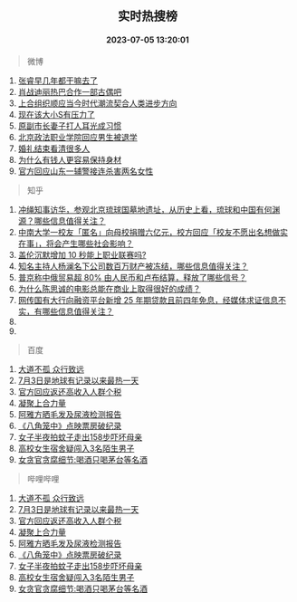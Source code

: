 <div align="center"><h2>实时热搜榜</h2><h4>2023-07-05 13:20:01</h4></div>

> 微博  

1. [张睿早几年都干嘛去了](https://s.weibo.com/weibo?q=%23%E5%BC%A0%E7%9D%BF%E6%97%A9%E5%87%A0%E5%B9%B4%E9%83%BD%E5%B9%B2%E5%98%9B%E5%8E%BB%E4%BA%86%23&t=31&band_rank=1&Refer=top)<br />
2. [肖战迪丽热巴合作一部古偶吧](https://s.weibo.com/weibo?q=%23%E8%82%96%E6%88%98%E8%BF%AA%E4%B8%BD%E7%83%AD%E5%B7%B4%E5%90%88%E4%BD%9C%E4%B8%80%E9%83%A8%E5%8F%A4%E5%81%B6%E5%90%A7%23&t=31&band_rank=2&Refer=top)<br />
3. [上合组织顺应当今时代潮流契合人类进步方向](https://s.weibo.com/weibo?q=%23%E4%B8%8A%E5%90%88%E7%BB%84%E7%BB%87%E9%A1%BA%E5%BA%94%E5%BD%93%E4%BB%8A%E6%97%B6%E4%BB%A3%E6%BD%AE%E6%B5%81%E5%A5%91%E5%90%88%E4%BA%BA%E7%B1%BB%E8%BF%9B%E6%AD%A5%E6%96%B9%E5%90%91%23&t=31&band_rank=3&Refer=top)<br />
4. [现在该大小S有压力了](https://s.weibo.com/weibo?q=%23%E7%8E%B0%E5%9C%A8%E8%AF%A5%E5%A4%A7%E5%B0%8FS%E6%9C%89%E5%8E%8B%E5%8A%9B%E4%BA%86%23&t=31&band_rank=4&Refer=top)<br />
5. [原副市长妻子打人耳光成习惯](https://s.weibo.com/weibo?q=%23%E5%8E%9F%E5%89%AF%E5%B8%82%E9%95%BF%E5%A6%BB%E5%AD%90%E6%89%93%E4%BA%BA%E8%80%B3%E5%85%89%E6%88%90%E4%B9%A0%E6%83%AF%23&t=31&band_rank=5&Refer=top)<br />
6. [北京政法职业学院回应男生被退学](https://s.weibo.com/weibo?q=%23%E5%8C%97%E4%BA%AC%E6%94%BF%E6%B3%95%E8%81%8C%E4%B8%9A%E5%AD%A6%E9%99%A2%E5%9B%9E%E5%BA%94%E7%94%B7%E7%94%9F%E8%A2%AB%E9%80%80%E5%AD%A6%23&t=31&band_rank=6&Refer=top)<br />
7. [婚礼结束看清很多人](https://s.weibo.com/weibo?q=%23%E5%A9%9A%E7%A4%BC%E7%BB%93%E6%9D%9F%E7%9C%8B%E6%B8%85%E5%BE%88%E5%A4%9A%E4%BA%BA%23&t=31&band_rank=7&Refer=top)<br />
8. [为什么有钱人更容易保持身材](https://s.weibo.com/weibo?q=%E4%B8%BA%E4%BB%80%E4%B9%88%E6%9C%89%E9%92%B1%E4%BA%BA%E6%9B%B4%E5%AE%B9%E6%98%93%E4%BF%9D%E6%8C%81%E8%BA%AB%E6%9D%90&t=31&band_rank=8&Refer=top)<br />
9. [官方回应山东一辅警接连杀害两名女性](https://s.weibo.com/weibo?q=%23%E5%AE%98%E6%96%B9%E5%9B%9E%E5%BA%94%E5%B1%B1%E4%B8%9C%E4%B8%80%E8%BE%85%E8%AD%A6%E6%8E%A5%E8%BF%9E%E6%9D%80%E5%AE%B3%E4%B8%A4%E5%90%8D%E5%A5%B3%E6%80%A7%23&t=31&band_rank=9&Refer=top)<br />

> 知乎  

1. [冲绳知事访华，参观北京琉球国墓地遗址，从历史上看，琉球和中国有何渊源？哪些信息值得关注？](https://www.zhihu.com/question/610361691)<br />
2. [中南大学一校友「匿名」向母校捐赠六亿元，校方回应「校友不愿出名想做实在事」，将会产生哪些社会影响？](https://www.zhihu.com/question/610238278)<br />
3. [盖伦沉默增加 10 秒能上职业联赛吗?](https://www.zhihu.com/question/610089911)<br />
4. [知名主持人杨澜名下公司数百万财产被冻结，哪些信息值得关注？](https://www.zhihu.com/question/610235048)<br />
5. [普京称中俄贸易超 80% 由人民币和卢布结算，释放了哪些信号？](https://www.zhihu.com/question/610356466)<br />
6. [为什么陈思诚的电影总能在商业上取得很好的成绩？](https://www.zhihu.com/question/609609362)<br />
7. [网传国有大行向融资平台新增 25 年期贷款且前四年免息，经媒体求证信息不实，有哪些信息值得关注？](https://www.zhihu.com/question/610426814)<br />
8. []()<br />
9. []()<br />

> 百度  

1. [大道不孤 众行致远](https://www.baidu.com/s?wd=%E5%A4%A7%E9%81%93%E4%B8%8D%E5%AD%A4+%E4%BC%97%E8%A1%8C%E8%87%B4%E8%BF%9C&sa=fyb_news&rsv_dl=fyb_news)<br />
2. [7月3日是地球有记录以来最热一天](https://www.baidu.com/s?wd=7%E6%9C%883%E6%97%A5%E6%98%AF%E5%9C%B0%E7%90%83%E6%9C%89%E8%AE%B0%E5%BD%95%E4%BB%A5%E6%9D%A5%E6%9C%80%E7%83%AD%E4%B8%80%E5%A4%A9&sa=fyb_news&rsv_dl=fyb_news)<br />
3. [官方回应返还高收入人群个税](https://www.baidu.com/s?wd=%E5%AE%98%E6%96%B9%E5%9B%9E%E5%BA%94%E8%BF%94%E8%BF%98%E9%AB%98%E6%94%B6%E5%85%A5%E4%BA%BA%E7%BE%A4%E4%B8%AA%E7%A8%8E&sa=fyb_news&rsv_dl=fyb_news)<br />
4. [凝聚上合力量](https://www.baidu.com/s?wd=%E5%87%9D%E8%81%9A%E4%B8%8A%E5%90%88%E5%8A%9B%E9%87%8F&sa=fyb_news&rsv_dl=fyb_news)<br />
5. [阿雅方晒毛发及尿液检测报告](https://www.baidu.com/s?wd=%E9%98%BF%E9%9B%85%E6%96%B9%E6%99%92%E6%AF%9B%E5%8F%91%E5%8F%8A%E5%B0%BF%E6%B6%B2%E6%A3%80%E6%B5%8B%E6%8A%A5%E5%91%8A&sa=fyb_news&rsv_dl=fyb_news)<br />
6. [《八角笼中》点映票房破纪录](https://www.baidu.com/s?wd=%E3%80%8A%E5%85%AB%E8%A7%92%E7%AC%BC%E4%B8%AD%E3%80%8B%E7%82%B9%E6%98%A0%E7%A5%A8%E6%88%BF%E7%A0%B4%E7%BA%AA%E5%BD%95&sa=fyb_news&rsv_dl=fyb_news)<br />
7. [女子半夜拍蚊子走出158步吓坏母亲](https://www.baidu.com/s?wd=%E5%A5%B3%E5%AD%90%E5%8D%8A%E5%A4%9C%E6%8B%8D%E8%9A%8A%E5%AD%90%E8%B5%B0%E5%87%BA158%E6%AD%A5%E5%90%93%E5%9D%8F%E6%AF%8D%E4%BA%B2&sa=fyb_news&rsv_dl=fyb_news)<br />
8. [高校女生宿舍疑闯入3名陌生男子](https://www.baidu.com/s?wd=%E9%AB%98%E6%A0%A1%E5%A5%B3%E7%94%9F%E5%AE%BF%E8%88%8D%E7%96%91%E9%97%AF%E5%85%A53%E5%90%8D%E9%99%8C%E7%94%9F%E7%94%B7%E5%AD%90&sa=fyb_news&rsv_dl=fyb_news)<br />
9. [女贪官贪腐细节:喝酒只喝茅台等名酒](https://www.baidu.com/s?wd=%E5%A5%B3%E8%B4%AA%E5%AE%98%E8%B4%AA%E8%85%90%E7%BB%86%E8%8A%82%3A%E5%96%9D%E9%85%92%E5%8F%AA%E5%96%9D%E8%8C%85%E5%8F%B0%E7%AD%89%E5%90%8D%E9%85%92&sa=fyb_news&rsv_dl=fyb_news)<br />

> 哔哩哔哩  

1. [大道不孤 众行致远](https://www.baidu.com/s?wd=%E5%A4%A7%E9%81%93%E4%B8%8D%E5%AD%A4+%E4%BC%97%E8%A1%8C%E8%87%B4%E8%BF%9C&sa=fyb_news&rsv_dl=fyb_news)<br />
2. [7月3日是地球有记录以来最热一天](https://www.baidu.com/s?wd=7%E6%9C%883%E6%97%A5%E6%98%AF%E5%9C%B0%E7%90%83%E6%9C%89%E8%AE%B0%E5%BD%95%E4%BB%A5%E6%9D%A5%E6%9C%80%E7%83%AD%E4%B8%80%E5%A4%A9&sa=fyb_news&rsv_dl=fyb_news)<br />
3. [官方回应返还高收入人群个税](https://www.baidu.com/s?wd=%E5%AE%98%E6%96%B9%E5%9B%9E%E5%BA%94%E8%BF%94%E8%BF%98%E9%AB%98%E6%94%B6%E5%85%A5%E4%BA%BA%E7%BE%A4%E4%B8%AA%E7%A8%8E&sa=fyb_news&rsv_dl=fyb_news)<br />
4. [凝聚上合力量](https://www.baidu.com/s?wd=%E5%87%9D%E8%81%9A%E4%B8%8A%E5%90%88%E5%8A%9B%E9%87%8F&sa=fyb_news&rsv_dl=fyb_news)<br />
5. [阿雅方晒毛发及尿液检测报告](https://www.baidu.com/s?wd=%E9%98%BF%E9%9B%85%E6%96%B9%E6%99%92%E6%AF%9B%E5%8F%91%E5%8F%8A%E5%B0%BF%E6%B6%B2%E6%A3%80%E6%B5%8B%E6%8A%A5%E5%91%8A&sa=fyb_news&rsv_dl=fyb_news)<br />
6. [《八角笼中》点映票房破纪录](https://www.baidu.com/s?wd=%E3%80%8A%E5%85%AB%E8%A7%92%E7%AC%BC%E4%B8%AD%E3%80%8B%E7%82%B9%E6%98%A0%E7%A5%A8%E6%88%BF%E7%A0%B4%E7%BA%AA%E5%BD%95&sa=fyb_news&rsv_dl=fyb_news)<br />
7. [女子半夜拍蚊子走出158步吓坏母亲](https://www.baidu.com/s?wd=%E5%A5%B3%E5%AD%90%E5%8D%8A%E5%A4%9C%E6%8B%8D%E8%9A%8A%E5%AD%90%E8%B5%B0%E5%87%BA158%E6%AD%A5%E5%90%93%E5%9D%8F%E6%AF%8D%E4%BA%B2&sa=fyb_news&rsv_dl=fyb_news)<br />
8. [高校女生宿舍疑闯入3名陌生男子](https://www.baidu.com/s?wd=%E9%AB%98%E6%A0%A1%E5%A5%B3%E7%94%9F%E5%AE%BF%E8%88%8D%E7%96%91%E9%97%AF%E5%85%A53%E5%90%8D%E9%99%8C%E7%94%9F%E7%94%B7%E5%AD%90&sa=fyb_news&rsv_dl=fyb_news)<br />
9. [女贪官贪腐细节:喝酒只喝茅台等名酒](https://www.baidu.com/s?wd=%E5%A5%B3%E8%B4%AA%E5%AE%98%E8%B4%AA%E8%85%90%E7%BB%86%E8%8A%82%3A%E5%96%9D%E9%85%92%E5%8F%AA%E5%96%9D%E8%8C%85%E5%8F%B0%E7%AD%89%E5%90%8D%E9%85%92&sa=fyb_news&rsv_dl=fyb_news)<br />
